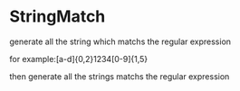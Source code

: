 StringMatch
===========

generate all the string which matchs the regular expression


for example:[a-d]{0,2}1234[0-9]{1,5}

then generate all the strings matchs the regular expression


